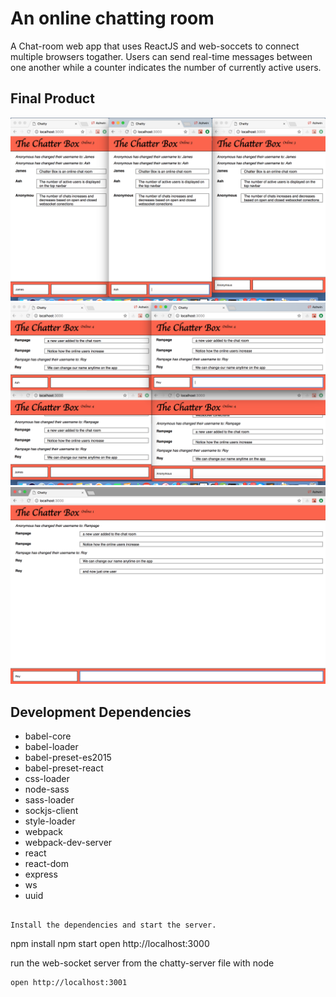 An online chatting room
=====================

A Chat-room web app that uses ReactJS and web-soccets to connect multiple browsers togather. 
Users can send real-time messages between one another while a counter indicates the number of currently active users.

## Final Product

!["3 active users in a Chat Room"](https://github.com/ashToronto/Chatty-App/blob/master/docs/Screen%20Shot%202018-06-16%20at%2010.11.09%20AM.png?raw=true)
![""](https://github.com/ashToronto/Chatty-App/blob/master/docs/Screen%20Shot%202018-06-16%20at%2010.15.44%20AM.png?raw=true)
![""](https://github.com/ashToronto/Chatty-App/blob/master/docs/Screen%20Shot%202018-06-16%20at%2010.16.20%20AM.png?raw=true)

## Development Dependencies

* babel-core
* babel-loader
* babel-preset-es2015
* babel-preset-react
* css-loader
* node-sass
* sass-loader
* sockjs-client
* style-loader
* webpack
* webpack-dev-server
* react
* react-dom
* express
* ws
* uuid

```

Install the dependencies and start the server.

```
npm install
npm start
open http://localhost:3000

run the web-socket server from the chatty-server file with node 
```
open http://localhost:3001
